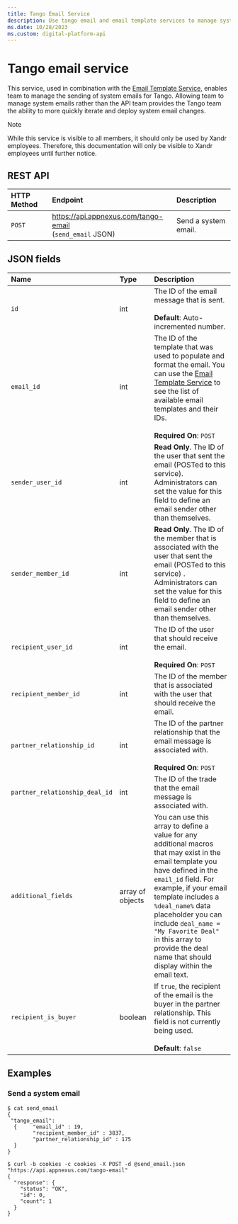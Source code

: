 ```yaml
---
title: Tango Email Service
description: Use tango email and email template services to manage system emails for Tango without relying on API team for quick iteration and deployment of changes.
ms.date: 10/28/2023
ms.custom: digital-platform-api
---
```


# Tango email service

This service, used in combination with the [Email Template Service](./email-template-service.md), enables team to manage the sending of system emails for Tango. Allowing  team to manage system emails rather than the API team provides the Tango team the ability to more quickly iterate and deploy system email changes.

> [!NOTE]
> While this service is visible to all members, it should only be used by Xandr employees. Therefore, this documentation will only be visible to Xandr employees until further notice.

## REST API

| HTTP Method | Endpoint | Description |
|:---|:---|:---|
| `POST` | https://api.appnexus.com/tango-email<br>(`send_email` JSON) | Send a system email. |

## JSON fields

| Name | Type | Description |
|:---|:---|:---|
| `id` | int | The ID of the email message that is sent.<br><br>**Default**: Auto-incremented number. |
| `email_id` | int | The ID of the template that was used to populate and format the email. You can use the [Email Template Service](./email-template-service.md) to see the list of available email templates and their IDs.<br><br>**Required On**: `POST` |
| `sender_user_id` | int | **Read Only**. The ID of the user that sent the email (POSTed to this service). Administrators can set the value for this field to define an email sender other than themselves. |
| `sender_member_id` | int | **Read Only**. The ID of the member that is associated with the user that sent the email (POSTed to this service) . Administrators can set the value for this field to define an email sender other than themselves. |
| `recipient_user_id` | int | The ID of the user that should receive the email.<br><br>**Required On**: `POST` |
| `recipient_member_id` | int | The ID of the member that is associated with the user that should receive the email. |
| `partner_relationship_id` | int | The ID of the partner relationship that the email message is associated with.<br><br>**Required On**: `POST` |
| `partner_relationship_deal_id` | int | The ID of the trade that the email message is associated with. |
| `additional_fields` | array of objects | You can use this array to define a value for any additional macros that may exist in the email template you have defined in the `email_id` field. For example, if your email template includes a `%deal_name%` data placeholder you can include `deal_name = "My Favorite Deal"` in this array to provide the deal name that should display within the email text. |
| `recipient_is_buyer` | boolean | If `true`, the recipient of the email is the buyer in the partner relationship. This field is not currently being used.<br><br>**Default**: `false` |

## Examples

### Send a system email

```
$ cat send_email
{
 "tango_email":
  {     "email_id" : 19,
        "recipient_member_id" : 3837,
        "partner_relationship_id" : 175
  }
}
```

```
$ curl -b cookies -c cookies -X POST -d @send_email.json "https://api.appnexus.com/tango-email"
{
  "response": {
    "status": "OK",
    "id": 0,
    "count": 1
  }
}
```
